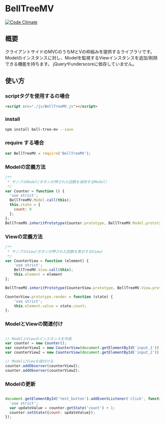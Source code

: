 # BellTreeMV

[![Code Climate](https://codeclimate.com/github/jsuzuki20120311/bell-tree-mv/badges/gpa.svg)](https://codeclimate.com/github/jsuzuki20120311/bell-tree-mv)

## 概要
クライアントサイドのMVCのうちMとVの枠組みを提供するライブラリです。
Modelのインスタンスに対し、Modelを監視するViewインスタンスを追加/削除できる機能を持ちます。
jQueryやunderscoreに依存していません。

## 使い方

### scriptタグを使用するの場合

```html
<script src="./js/BellTreeMV.js"></script>
```

### install
```sh
npm install bell-tree-mv --save
```

### require する場合

```javascript
var BellTreeMV = require('BellTreeMV');
```


### Modelの定義方法

```javascript
/**
 * サンプルModel(ボタンが押された回数を保持するModel)
 */
var Counter = function () {
  'use strict';
  BellTreeMV.Model.call(this);
  this.state = {
    count: 0
  };
};
BellTreeMV.inheritPrototype(Counter.prototype, BellTreeMV.Model.prototype);
```

### Viewの定義方法

```javascript
/**
 * サンプルView(ボタンが押された回数を表示するView)
 */
var CounterView = function (element) {
	'use strict';
	BellTreeMV.View.call(this);
	this.element = element
};

BellTreeMV.inheritPrototype(CounterView.prototype, BellTreeMV.View.prototype);

CounterView.prototype.render = function (state) {
	'use strict';
	this.element.value = state.count;
};
```

### ModelとViewの関連付け

```javascript

// ModelとViewのインスタンスを作成
var counter = new Counter();
var counterView1 = new CounterView(document.getElementById('input_1'));
var counterView2 = new CounterView(document.getElementById('input_2'));

// ModelにViewを紐付ける
counter.addObserver(counterView1);
counter.addObserver(counterView2);

```

### Modelの更新

```javascript

document.getElementById('test_button').addEventListener('click', function () {
  'use strict';
  var updateValue = counter.getState('count') + 1;
  counter.setState({count: updateValue});
});

```
